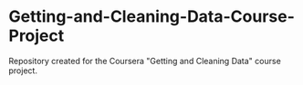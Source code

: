 # Getting-and-Cleaning-Data-Course-Project
Repository created for the Coursera "Getting and Cleaning Data" course project.

